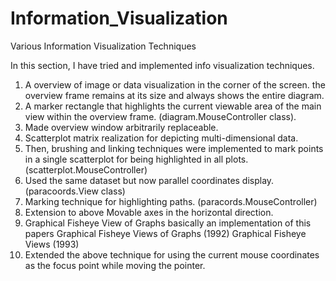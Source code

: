# Information_Visualization
Various Information Visualization Techniques

In this section, I have tried and implemented info visualization techniques.

1. A overview of image or data visualization in the corner of the screen.
the overview frame remains at its size and always shows the entire diagram.
2. A marker rectangle that highlights the current viewable area of the main view within
the overview frame. (diagram.MouseController class).
3. Made overview window arbitrarily replaceable.
4. Scatterplot matrix realization for depicting multi-dimensional data.
5. Then, brushing and linking techniques were implemented to mark points in a 
single scatterplot for being highlighted in all plots. 
(scatterplot.MouseController)
6. Used the same dataset but now parallel coordinates display.
(paracoords.View class)
7. Marking technique for highlighting paths.
(paracords.MouseController)
8. Extension to above Movable axes in the horizontal direction.
9. Graphical Fisheye View of Graphs
basically an implementation of this papers
Graphical Fisheye Views of Graphs (1992)
Graphical Fisheye Views (1993)
10. Extended the above technique for using the current mouse coordinates as the focus point
while moving the pointer.
